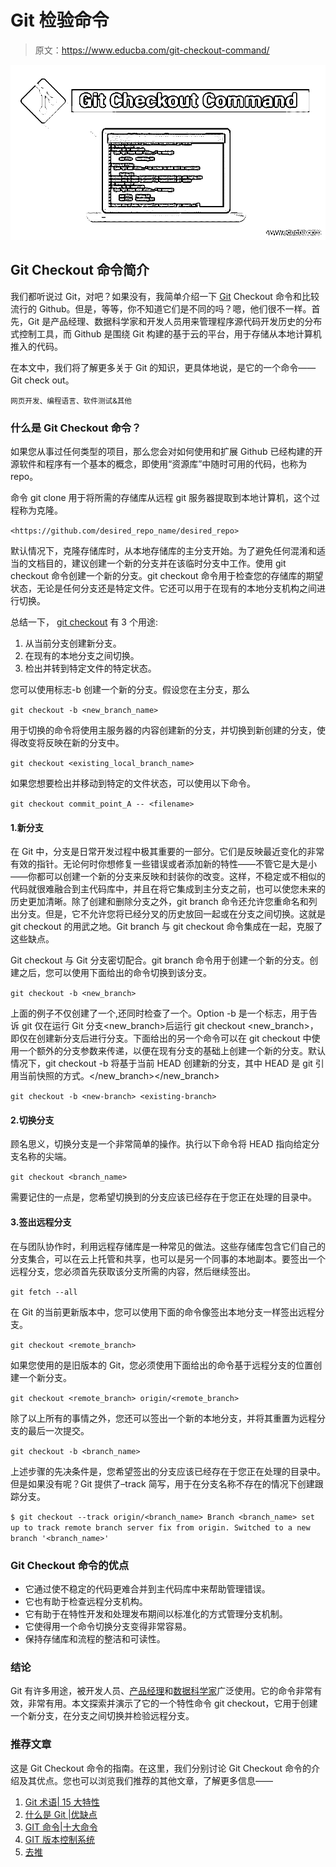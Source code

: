 # Git 检验命令

> 原文：<https://www.educba.com/git-checkout-command/>

![Git Checkout Command](img/0c45e1063df5318ca7698d44597ed413.png)



## Git Checkout 命令简介

我们都听说过 Git，对吧？如果没有，我简单介绍一下 [Git](https://www.educba.com/introduction-to-git/) Checkout 命令和比较流行的 Github。但是，等等，你不知道它们是不同的吗？嗯，他们很不一样。首先，Git 是产品经理、数据科学家和开发人员用来管理程序源代码开发历史的分布式控制工具，而 Github 是围绕 Git 构建的基于云的平台，用于存储从本地计算机推入的代码。

在本文中，我们将了解更多关于 Git 的知识，更具体地说，是它的一个命令——Git check out。

<small>网页开发、编程语言、软件测试&其他</small>

### 什么是 Git Checkout 命令？

如果您从事过任何类型的项目，那么您会对如何使用和扩展 Github 已经构建的开源软件和程序有一个基本的概念，即使用“资源库”中随时可用的代码，也称为 repo。

命令 git clone 用于将所需的存储库从远程 git 服务器提取到本地计算机，这个过程称为克隆。

`<https://github.com/desired_repo_name/desired_repo>`

默认情况下，克隆存储库时，从本地存储库的主分支开始。为了避免任何混淆和适当的文档目的，建议创建一个新的分支并在该临时分支中工作。使用 git checkout 命令创建一个新的分支。git checkout 命令用于检查您的存储库的期望状态，无论是任何分支还是特定文件。它还可以用于在现有的本地分支机构之间进行切换。

总结一下， [git checkout](https://www.educba.com/git-checkout/) 有 3 个用途:

1.  从当前分支创建新分支。
2.  在现有的本地分支之间切换。
3.  检出并转到特定文件的特定状态。

您可以使用标志-b 创建一个新的分支。假设您在主分支，那么

`git checkout -b <new_branch_name>`

用于切换的命令将使用主服务器的内容创建新的分支，并切换到新创建的分支，使得改变将反映在新的分支中。

`git checkout <existing_local_branch_name>`

如果您想要检出并移动到特定的文件状态，可以使用以下命令。

`git checkout commit_point_A -- <filename>`

#### 1.新分支

在 Git 中，分支是日常开发过程中极其重要的一部分。它们是反映最近变化的非常有效的指针。无论何时你想修复一些错误或者添加新的特性——不管它是大是小——你都可以创建一个新的分支来反映和封装你的改变。这样，不稳定或不相似的代码就很难融合到主代码库中，并且在将它集成到主分支之前，也可以使您未来的历史更加清晰。除了创建和删除分支之外，git branch 命令还允许您重命名和列出分支。但是，它不允许您将已经分叉的历史放回一起或在分支之间切换。这就是 git checkout 的用武之地。Git branch 与 git checkout 命令集成在一起，克服了这些缺点。

Git checkout 与 Git 分支密切配合。git branch 命令用于创建一个新的分支。创建之后，您可以使用下面给出的命令切换到该分支。

`git checkout -b <new_branch>`

上面的例子不仅创建了一个<new-branch>,还同时检查了一个<new-branch>。Option -b 是一个标志，用于告诉 git 仅在运行 Git 分支<new_branch>后运行 git checkout <new_branch>，即仅在创建新分支后进行分支。下面给出的另一个命令可以在 git checkout 中使用一个额外的分支参数来传递，以便在现有分支的基础上创建一个新的分支。默认情况下，git checkout -b 将基于当前 HEAD 创建新的分支，其中 HEAD 是 git 引用当前快照的方式。</new_branch></new_branch></new-branch></new-branch>

`git checkout -b <new-branch> <existing-branch>`

#### 2.切换分支

顾名思义，切换分支是一个非常简单的操作。执行以下命令将 HEAD 指向给定分支名称的尖端。

`git checkout <branch_name>`

需要记住的一点是，您希望切换到的分支应该已经存在于您正在处理的目录中。

#### 3.签出远程分支

在与团队协作时，利用远程存储库是一种常见的做法。这些存储库包含它们自己的分支集合，可以在云上托管和共享，也可以是另一个同事的本地副本。要签出一个远程分支，您必须首先获取该分支所需的内容，然后继续签出。

`git fetch --all`

在 Git 的当前更新版本中，您可以使用下面的命令像签出本地分支一样签出远程分支。

`git checkout <remote_branch>`

如果您使用的是旧版本的 Git，您必须使用下面给出的命令基于远程分支的位置创建一个新分支。

`git checkout <remote_branch> origin/<remote_branch>`

除了以上所有的事情之外，您还可以签出一个新的本地分支，并将其重置为远程分支的最后一次提交。

`git checkout -b <branch_name>`

上述步骤的先决条件是，您希望签出的分支应该已经存在于您正在处理的目录中。但是如果没有呢？Git 提供了–track 简写，用于在分支名称不存在的情况下创建跟踪分支。

`$ git checkout --track origin/<branch_name>
Branch <branch_name> set up to track remote branch server fix from origin.
Switched to a new branch '<branch_name>'`

### Git Checkout 命令的优点

*   它通过使不稳定的代码更难合并到主代码库中来帮助管理错误。
*   它也有助于检查远程分支机构。
*   它有助于在特性开发和处理发布期间以标准化的方式管理分支机制。
*   它使得用一个命令切换分支变得非常容易。
*   保持存储库和流程的整洁和可读性。

### 结论

Git 有许多用途，被开发人员、[产品经理](https://www.educba.com/product-manager-interview-question/)和[数据科学家](https://www.educba.com/how-to-become-a-data-scientist/)广泛使用。它的命令非常有效，非常有用。本文探索并演示了它的一个特性命令 git checkout，它用于创建一个新分支，在分支之间切换并检验远程分支。

### 推荐文章

这是 Git Checkout 命令的指南。在这里，我们分别讨论 Git Checkout 命令的介绍及其优点。您也可以浏览我们推荐的其他文章，了解更多信息——

1.  [Git 术语| 15 大特性](https://www.educba.com/git-terminology/)
2.  [什么是 Git |优缺点](https://www.educba.com/what-is-git/)
3.  [GIT 命令|十大命令](https://www.educba.com/git-commands/)
4.  [GIT 版本控制系统](https://www.educba.com/git-version-control-system/)
5.  [去推](https://www.educba.com/git-push/)





